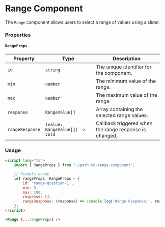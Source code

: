 # Range Component

The `Range` component allows users to select a range of values using a slider.

### Properties

#### `RangeProps`

| Property        | Type                            | Description                                            |
| --------------- | ------------------------------- | ------------------------------------------------------ |
| `id`            | `string`                        | The unique identifier for the component.               |
| `min`           | `number`                        | The minimum value of the range.                        |
| `max`           | `number`                        | The maximum value of the range.                        |
| `response`      | `RangeValue[]`                  | Array containing the selected range values.            |
| `rangeResponse` | `(value: RangeValue[]) => void` | Callback triggered when the range response is changed. |

### Usage

```html
<script lang="ts">
	import { RangeProps } from './path-to-range-component';

	// Example usage
	let rangeProps: RangeProps = {
		id: 'range-question-1',
		min: 0,
		max: 100,
		response: [],
		rangeResponse: (response) => console.log('Range Response:', response),
	};
</script>

<Range {...rangeProps} />
```
